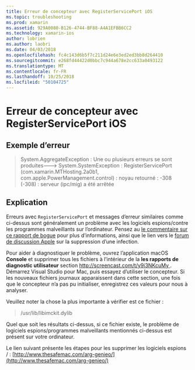 ```yaml
---
title: Erreur de concepteur avec RegisterServicePort iOS
ms.topic: troubleshooting
ms.prod: xamarin
ms.assetid: 929A0080-B126-4744-BF88-A4A1EFBB6CC2
ms.technology: xamarin-ios
author: lobrien
ms.author: laobri
ms.date: 04/03/2018
ms.openlocfilehash: fc4c143d6b5f7c211d24e6e3ed2ed3bb8d264410
ms.sourcegitcommit: e268fd44422d0bbc7c944a678e2cc633a0493122
ms.translationtype: MT
ms.contentlocale: fr-FR
ms.lasthandoff: 10/25/2018
ms.locfileid: "50104725"
---
```

# <a name="ios-designer-error-with-registerserviceport"></a>Erreur de concepteur avec RegisterServicePort iOS

## <a name="sample-error"></a>Exemple d’erreur
> System.AggregateException : Une ou plusieurs erreurs se sont produites---> System.SystemException : RegisterServicePort (com.xamarin.MTHosting.2a0b1, com.apple.PowerManagement.control) : noyau retourné : -308 (-308) : serveur (ipc/mig) a été arrêtée

## <a name="explanation"></a>Explication
Erreurs avec `RegisterServicePort` et messages d’erreur similaires comme ci-dessus sont généralement un problème avec les logiciels espions/contre les programmes malveillants sur l’ordinateur. Pensez au [le commentaire sur ce rapport de bogue](https://bugzilla.xamarin.com/show_bug.cgi?id=21907#c4) pour plus d’informations, ainsi que le lien vers le [forum de discussion Apple](https://discussions.apple.com/thread/5596008) sur la suppression d’une infection. 

Pour aider à diagnostiquer le problème, ouvrez l’application macOS **Console** et supprimer tous les fichiers à l’intérieur de la **les rapports de diagnostic utilisateur** section [ http://screencast.com/t/y9i3NKcuMy ](http://screencast.com/t/y9i3NKcuMy). Démarrez Visual Studio pour Mac, puis essayez d’utiliser le concepteur. Si les nouveaux fichiers journaux apparaissent dans cette section, une fois que le concepteur n’a pas pu initialiser, enregistrez ces valeurs pour nous à analyser.  

Veuillez noter la chose la plus importante à vérifier est ce fichier : 
> /usr/lib/libimckit.dylib

Quel que soit les résultats ci-dessus, si ce fichier existe, le problème de logiciels espions/programmes malveillants mentionnés ci-dessus est présent sur votre ordinateur.  

Le lien suivant présente les étapes pour les supprimer les logiciels espions / : [http://www.thesafemac.com/arg-genieo/](http://www.thesafemac.com/arg-genieo/)  

